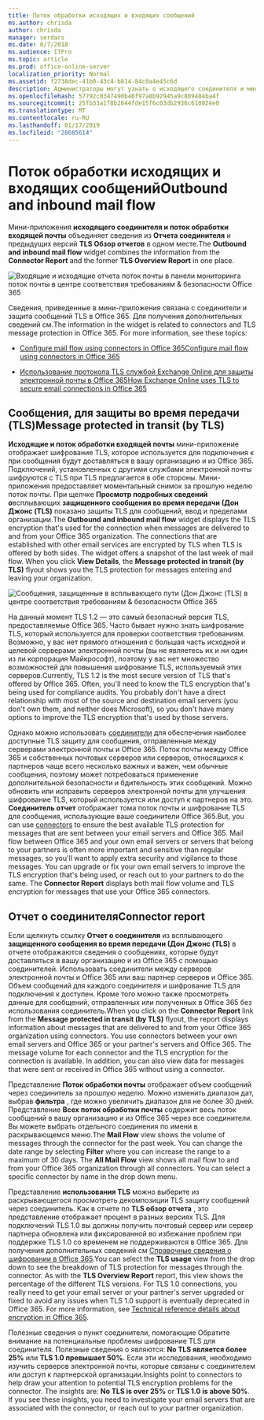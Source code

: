 ```yaml
---
title: Поток обработки исходящих и входящих сообщений
ms.author: chrisda
author: chrisda
manager: serdars
ms.date: 8/7/2018
ms.audience: ITPro
ms.topic: article
ms.prod: office-online-server
localization_priority: Normal
ms.assetid: f2738dec-41b0-43c4-b814-84c0a4e45c6d
description: Администраторы могут узнать о исходящего соединителя и мини-приложения поток обработки входящей почты в панели мониторинга поток почты в центре соответствия требованиям & безопасности Office 365.
ms.openlocfilehash: 57792c0347490b40f97a8b92945a9c809484ba4f
ms.sourcegitcommit: 25fb33a1f8b2844fde15f6c03db2936c610824e0
ms.translationtype: MT
ms.contentlocale: ru-RU
ms.lasthandoff: 01/17/2019
ms.locfileid: "28685614"
---
```

# <a name="outbound-and-inbound-mail-flow"></a><span data-ttu-id="8bfba-103">Поток обработки исходящих и входящих сообщений</span><span class="sxs-lookup"><span data-stu-id="8bfba-103">Outbound and inbound mail flow</span></span>

<span data-ttu-id="8bfba-104">Мини-приложения **исходящего соединителя и поток обработки входящей почты** объединяет сведения из **Отчета соединителя** и предыдущих версий **TLS Обзор отчетов** в одном месте.</span><span class="sxs-lookup"><span data-stu-id="8bfba-104">The **Outbound and inbound mail flow** widget combines the information from the **Connector Report** and the former **TLS Overview Report** in one place.</span></span>

![Входящие и исходящие отчета поток почты в панели мониторинга поток почты в центре соответствия требованиям & безопасности Office 365](media/2c591d1c-bad6-4b72-890e-f8fdfd4f447a.png)

<span data-ttu-id="8bfba-p101">Сведения, приведенные в мини-приложения связана с соединители и защита сообщений TLS в Office 365. Для получения дополнительных сведений см.</span><span class="sxs-lookup"><span data-stu-id="8bfba-p101">The information in the widget is related to connectors and TLS message protection in Office 365. For more information, see these topics:</span></span>

- [<span data-ttu-id="8bfba-108">Configure mail flow using connectors in Office 365</span><span class="sxs-lookup"><span data-stu-id="8bfba-108">Configure mail flow using connectors in Office 365</span></span>](https://technet.microsoft.com/library/ms.exch.eac.connectorselection.aspx)

- [<span data-ttu-id="8bfba-109">Использование протокола TLS службой Exchange Online для защиты электронной почты в Office 365</span><span class="sxs-lookup"><span data-stu-id="8bfba-109">How Exchange Online uses TLS to secure email connections in Office 365</span></span>](https://support.office.com/article/4CDE0CDA-3430-4DC0-B489-F2C0736C929F)

## <a name="message-protected-in-transit-by-tls"></a><span data-ttu-id="8bfba-110">Сообщения, для защиты во время передачи (TLS)</span><span class="sxs-lookup"><span data-stu-id="8bfba-110">Message protected in transit (by TLS)</span></span>

<span data-ttu-id="8bfba-p102">**Исходящие и поток обработки входящей почты** мини-приложение отображает шифрование TLS, которое используется для подключения к при сообщения будут доставляться в вашу организацию и из Office 365. Подключений, установленных с другими службами электронной почты шифруются с TLS при TLS предлагается в обе стороны. Мини-приложения предоставляет моментальный снимок за прошлую неделю поток почты. При щелчке **Просмотр подробных сведений о**всплывающих **защищенного сообщения во время передачи (Дон Джонс (TLS)** показано защиты TLS для сообщений, ввод и пределами организации.</span><span class="sxs-lookup"><span data-stu-id="8bfba-p102">The **Outbound and inbound mail flow** widget displays the TLS encryption that's used for the connection when messages are delivered to and from your Office 365 organization. The connections that are established with other email services are encrypted by TLS when TLS is offered by both sides. The widget offers a snapshot of the last week of mail flow. When you click **View Details**, the **Message protected in transit (by TLS)** flyout shows you the TLS protection for messages entering and leaving your organization.</span></span>

![Сообщения, защищенные в всплывающего пути (Дон Джонс (TLS) в центре соответствия требованиям & безопасности Office 365](media/825aa74c-413d-4141-8e3c-dfe68ae78eed.png)

<span data-ttu-id="8bfba-p103">На данный момент TLS 1.2 — это самый безопасный версия TLS, предоставляемые Office 365. Часто бывает нужно знать шифрование TLS, который используется для проверки соответствия требованиям. Возможно, у вас нет прямого отношения с большая часть исходной и целевой серверами электронной почты (вы не являетесь их и ни один из ли корпорация Майкрософт), поэтому у вас нет множество возможностей для повышения шифрование TLS, используемый этих серверов.</span><span class="sxs-lookup"><span data-stu-id="8bfba-p103">Currently, TLS 1.2 is the most secure version of TLS that's offered by Office 365. Often, you'll need to know the TLS encryption that's being used for compliance audits. You probably don't have a direct relationship with most of the source and destination email servers (you don't own them, and neither does Microsoft), so you don't have many options to improve the TLS encryption that's used by those servers.</span></span>

<span data-ttu-id="8bfba-p104">Однако можно использовать [соединители](https://technet.microsoft.com/library/ms.exch.eac.connectorselection.aspx) для обеспечения наиболее доступные TLS защиту для сообщения, отправленные между серверами электронной почты и Office 365. Поток почты между Office 365 и собственных почтовых серверов или серверов, относящихся к партнеров чаще всего несколько важных и важен, чем обычные сообщения, поэтому может потребоваться применение дополнительной безопасности и бдительность этих сообщений. Можно обновить или исправить серверов электронной почты для улучшения шифрование TLS, который используется или доступ к партнеров на это. **Соединитель отчет** отображает тома поток почты и шифрование TLS для сообщения, использующие ваше соединители Office 365.</span><span class="sxs-lookup"><span data-stu-id="8bfba-p104">But, you can use [connectors](https://technet.microsoft.com/library/ms.exch.eac.connectorselection.aspx) to ensure the best available TLS protection for messages that are sent between your email servers and Office 365. Mail flow between Office 365 and your own email servers or servers that belong to your partners is often more important and sensitive than regular messages, so you'll want to apply extra security and vigilance to those messages. You can upgrade or fix your own email servers to improve the TLS encryption that's being used, or reach out to your partners to do the same. The **Connector Report** displays both mail flow volume and TLS encryption for messages that use your Office 365 connectors.</span></span>

## <a name="connector-report"></a><span data-ttu-id="8bfba-123">Отчет о соединителя</span><span class="sxs-lookup"><span data-stu-id="8bfba-123">Connector report</span></span>

<span data-ttu-id="8bfba-p105">Если щелкнуть ссылку **Отчет о соединителя** из всплывающего **защищенного сообщения во время передачи (Дон Джонс (TLS)** в отчете отображаются сведения о сообщениях, которые будут доставляться в вашу организацию и из Office 365 с помощью соединителей. Использовать соединители между серверов электронной почты и Office 365 или ваш партнер серверов и Office 365. Объем сообщений для каждого соединителя и шифрование TLS для подключения к доступен. Кроме того можно также просмотреть данные для сообщений, отправленных или полученных в Office 365 без использования соединитель.</span><span class="sxs-lookup"><span data-stu-id="8bfba-p105">When you click on the **Connector Report** link from the **Message protected in transit (by TLS)** flyout, the report displays information about messages that are delivered to and from your Office 365 organization using connectors. You use connectors between your own email servers and Office 365 or your partner's servers and Office 365. The message volume for each connector and the TLS encryption for the connection is available. In addition, you can also view data for messages that were sent or received in Office 365 without using a connector.</span></span>

<span data-ttu-id="8bfba-p106">Представление **Поток обработки почты** отображает объем сообщений через соединитель за прошлую неделю. Можно изменить диапазон дат, выбрав **фильтра** , где можно увеличить диапазон для не более 30 дней. Представление **Всех поток обработки почты** содержит весь поток сообщений в вашу организацию и из Office 365 через все соединители. Вы можете выбрать отдельного соединения по имени в раскрывающемся меню.</span><span class="sxs-lookup"><span data-stu-id="8bfba-p106">The **Mail Flow** view shows the volume of messages through the connector for the past week. You can change the date range by selecting **Filter** where you can increase the range to a maximum of 30 days. The **All Mail Flow** view shows all mail flow to and from your Office 365 organization through all connectors. You can select a specific connector by name in the drop down menu.</span></span>

<span data-ttu-id="8bfba-p107">Представление **использования TLS** можно выберите из раскрывающегося просмотреть декомпозиции TLS защиту сообщений через соединитель. Как в отчете по **TLS обзор отчета** , это представление отображает процент в разных версиях TLS. Для подключений TLS 1.0 вы должны получить почтовый сервер или сервер партнера обновлена или фиксированной во избежание проблем при поддержке TLS 1.0 со временем не поддерживаются в Office 365. Для получения дополнительных сведений см [Справочные сведения о шифровании в Office 365](https://support.office.com/article/862cbe93-4268-4ef9-ba79-277545ecf221).</span><span class="sxs-lookup"><span data-stu-id="8bfba-p107">You can select the **TLS usage** view from the drop down to see the breakdown of TLS protection for messages through the connector. As with the **TLS Overview Report** report, this view shows the percentage of the different TLS versions. For TLS 1.0 connections, you really need to get your email server or your partner's server upgraded or fixed to avoid any issues when TLS 1.0 support is eventually deprecated in Office 365. For more information, see [Technical reference details about encryption in Office 365](https://support.office.com/article/862cbe93-4268-4ef9-ba79-277545ecf221).</span></span>

<span data-ttu-id="8bfba-p108">Полезные сведения о пункт соединители, помогающие Обратите внимание на потенциальные проблемы шифрование TLS для соединителя. Полезные сведения о являются: **No TLS является более 25%** или **TLS 1.0 превышает 50%**. Если эти исследования, необходимо изучить серверов электронной почты, которые связаны с соединителем или доступ к партнерской организации.</span><span class="sxs-lookup"><span data-stu-id="8bfba-p108">Insights point to connectors to help draw your attention to potential TLS encryption problems for the connector. The insights are: **No TLS is over 25%** or **TLS 1.0 is above 50%**. If you see these insights, you need to investigate your email servers that are associated with the connector, or reach out to your partner organization.</span></span>
